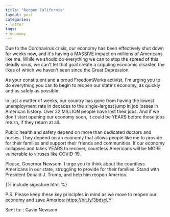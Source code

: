 ```yaml
---
title: "Reopen California"
layout: post
categories:
- letter
tags:
- economy
---
```


Due to the Coronavirus crisis, our economy has been effectively shut down for weeks now, and it's having a MASSIVE impact on millions of Americans like me. While we should do everything we can to stop the spread of this deadly virus, we can't let that goal create a crippling economic disaster, the likes of which we haven't seen since the Great Depression.

As your constituent and a proud FreedomWorks activist, I'm urging you to do everything you can to begin to reopen our state's economy, as quickly and as safely as possible.

In just a matter of weeks, our country has gone from having the lowest unemployment rate in decades to the single-largest jump in job losses in American history. Over 22 MILLION people have lost their jobs. And if we don't start opening our economy soon, it could be YEARS before those jobs return, if they return at all.

Public health and safety depend on more than dedicated doctors and nurses. They depend on an economy that allows people like me to provide for their families and support their friends and communities. If our economy collapses and takes YEARS to recover, countless Americans will be MORE vulnerable to viruses like COVID-19.

Please, Governor Newsom, I urge you to think about the countless Americans in our state, struggling to provide for their families. Stand with President Donald J. Trump, and help him reopen America.

{% include signature.html %}

P.S. Please keep these key principles in mind as we move to reopen our economy and save America: https://bit.ly/3bdsxLY

Sent to:
: Gavin Newsom
